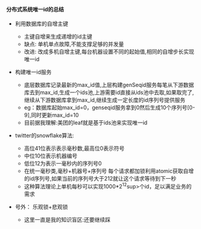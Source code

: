 
#### 分布式系统唯一id的总结
+ 利用数据库的自增主键
	+ 主键自增来生成递增的id主键
	+ 缺点: 单机单点故障,不能支撑足够的并发量
	+ 改进: 改成多机自增主键,每台机器设置不同的起始值,相同的自增步长实现唯一id

+ 构建唯一id服务
	+ 底层数据库记录最新的max_id值,上层构建genSeqid服务每笔从下游数据库去到max_id,生成一个ids池,上游需要id直接从ids池中去取,如果取完了,继续从下游数据库拿到max_id,继续生成一定长度的id序列号提供服务
	+ eg：数据库起始max_id=0，genseqid服务拿到0然后生成10个序列号[0-9],同时更新max_id=10
	+ 目前据我理解:美团的leaf就是基于ids池来实现唯一id

+ twitter的snowflake算法:
	+ 高位41位表示表示毫秒数,最高位0表示符号
	+ 中位10位表示机器编号
	+ 低位12为表示一毫秒内的序列号0
	+ 在统一毫秒类,毫秒+机器号+序列号 每个请求都加锁利用atomic获取自增的id序列号,如果当前的序列号大于2<sup></sup>12</sup>就让这个请求等待到下一秒
	+ 这种算法理论上单机每秒可以实现1000*2<sup>12</sup>sup>个id，足以满足业务的需求



+ 号外： 乐观锁+悲观锁
	+ 这里一直是我的知识盲区:还要继续踩

